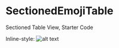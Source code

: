# SectionedEmojiTable
Sectioned Table View, Starter Code

Inline-style: 
![alt text](https://github.com/yury-g/SectionedEmojiTable/blob/master/Simulator%20Screen%20Shot%20Oct%202%2C%202016%2C%208.17.05%20PM.png "ScreenShot")


[Mark Down Reference]: https://github.com/adam-p/markdown-here/wiki/Markdown-Cheatsheet
